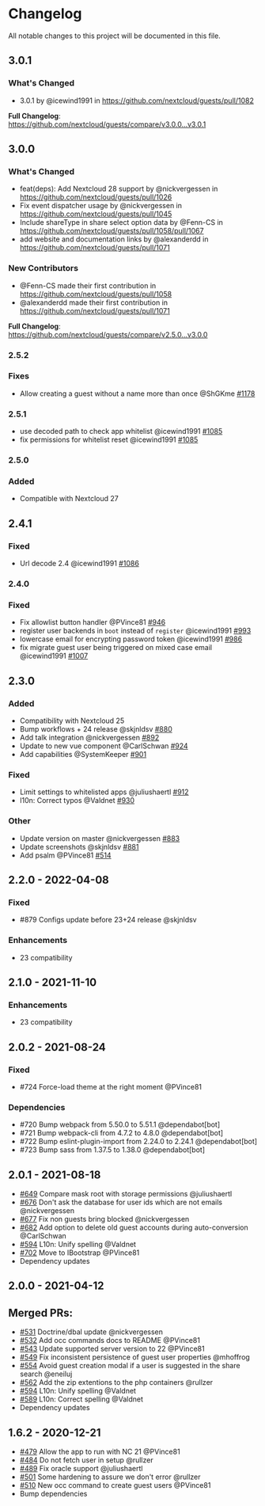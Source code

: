 # Changelog

All notable changes to this project will be documented in this file.

## 3.0.1
### What's Changed
* 3.0.1 by @icewind1991 in https://github.com/nextcloud/guests/pull/1082

**Full Changelog**: https://github.com/nextcloud/guests/compare/v3.0.0...v3.0.1

## 3.0.0

### What's Changed
* feat(deps): Add Nextcloud 28 support by @nickvergessen in https://github.com/nextcloud/guests/pull/1026
* Fix event dispatcher usage by @nickvergessen in https://github.com/nextcloud/guests/pull/1045
* Include shareType in share select option data by @Fenn-CS in https://github.com/nextcloud/guests/pull/1058/pull/1067
* add website and documentation links by @alexanderdd in https://github.com/nextcloud/guests/pull/1071

### New Contributors
* @Fenn-CS made their first contribution in https://github.com/nextcloud/guests/pull/1058
* @alexanderdd made their first contribution in https://github.com/nextcloud/guests/pull/1071

**Full Changelog**: https://github.com/nextcloud/guests/compare/v2.5.0...v3.0.0

### 2.5.2

### Fixes

- Allow creating a guest without a name more than once @ShGKme [#1178](https://github.com/nextcloud/guests/pull/1178)

### 2.5.1

- use decoded path to check app whitelist @icewind1991 [#1085](https://github.com/nextcloud/guests/pull/1085)
- fix permissions for whitelist reset @icewind1991 [#1085](https://github.com/nextcloud/guests/pull/1085)

### 2.5.0

### Added

- Compatible with Nextcloud 27

## 2.4.1

### Fixed

- Url decode 2.4 @icewind1991 [#1086](https://github.com/nextcloud/guests/pull/1086)

### 2.4.0

### Fixed

- Fix allowlist button handler @PVince81 [#946](https://github.com/nextcloud/guests/pull/946)
- register user backends in `boot` instead of `register` @icewind1991 [#993](https://github.com/nextcloud/guests/pull/993)
- lowercase email for encrypting password token @icewind1991 [#986](https://github.com/nextcloud/guests/pull/986)
- fix migrate guest user being triggered on mixed case email @icewind1991 [#1007](https://github.com/nextcloud/guests/pull/1007)

## 2.3.0

### Added

- Compatibility with Nextcloud 25
- Bump workflows + 24 release  @skjnldsv [#880](https://github.com/nextcloud/guests/pull/880)
- Add talk integration @nickvergessen [#892](https://github.com/nextcloud/guests/pull/892)
- Update to new vue component @CarlSchwan [#924](https://github.com/nextcloud/guests/pull/924)
- Add capabilities @SystemKeeper [#901](https://github.com/nextcloud/guests/pull/901)

### Fixed

- Limit settings to whitelisted apps @juliushaertl [#912](https://github.com/nextcloud/guests/pull/912)
- l10n: Correct typos @Valdnet [#930](https://github.com/nextcloud/guests/pull/930)

### Other

- Update version on master @nickvergessen [#883](https://github.com/nextcloud/guests/pull/883)
- Update screenshots @skjnldsv [#881](https://github.com/nextcloud/guests/pull/881)
- Add psalm @PVince81 [#514](https://github.com/nextcloud/guests/pull/514)

## 2.2.0 - 2022-04-08

### Fixed

- #879 Configs update before 23+24 release @skjnldsv

### Enhancements

- 23 compatibility

## 2.1.0 - 2021-11-10

### Enhancements

- 23 compatibility

## 2.0.2 - 2021-08-24

### Fixed

- #724 Force-load theme at the right moment @PVince81

### Dependencies

- #720 Bump webpack from 5.50.0 to 5.51.1 @dependabot[bot]
- #721 Bump webpack-cli from 4.7.2 to 4.8.0 @dependabot[bot]
- #722 Bump eslint-plugin-import from 2.24.0 to 2.24.1 @dependabot[bot]
- #723 Bump sass from 1.37.5 to 1.38.0 @dependabot[bot]


## 2.0.1 - 2021-08-18

* [#649](https://github.com/nextcloud/guests/pull/649) Compare mask root with storage permissions @juliushaertl
* [#676](https://github.com/nextcloud/guests/pull/676) Don't ask the database for user ids which are not emails @nickvergessen
* [#677](https://github.com/nextcloud/guests/pull/677) Fix non guests bring blocked @nickvergessen
* [#682](https://github.com/nextcloud/guests/pull/682) Add option to delete old guest accounts during auto-conversion @CarlSchwan
* [#594](https://github.com/nextcloud/guests/pull/594) L10n: Unify spelling @Valdnet
* [#702](https://github.com/nextcloud/guests/pull/702) Move to IBootstrap @PVince81
* Dependency updates


## 2.0.0 - 2021-04-12

## Merged PRs:

* [#531](https://github.com/nextcloud/guests/pull/531) Doctrine/dbal update @nickvergessen
* [#532](https://github.com/nextcloud/guests/pull/532) Add occ commands docs to README @PVince81
* [#543](https://github.com/nextcloud/guests/pull/543) Update supported server version to 22 @PVince81
* [#549](https://github.com/nextcloud/guests/pull/549) Fix inconsistent persistence of guest user properties @mhoffrog
* [#554](https://github.com/nextcloud/guests/pull/554) Avoid guest creation modal if a user is suggested in the share search @eneiluj
* [#562](https://github.com/nextcloud/guests/pull/562) Add the zip extentions to the php containers @rullzer
* [#594](https://github.com/nextcloud/guests/pull/594) L10n: Unify spelling @Valdnet
* [#589](https://github.com/nextcloud/guests/pull/589) L10n: Correct spelling @Valdnet
* Dependency updates


## 1.6.2 - 2020-12-21

* [#479](https://github.com/nextcloud/guests/pull/479) Allow the app to run with NC 21 @PVince81
* [#484](https://github.com/nextcloud/guests/pull/484) Do not fetch user in setup @rullzer
* [#489](https://github.com/nextcloud/guests/pull/489) Fix oracle support @juliushaertl
* [#501](https://github.com/nextcloud/guests/pull/501) Some hardening to assure we don't error @rullzer
* [#510](https://github.com/nextcloud/guests/pull/510) New occ command to create guest users @PVince81
* Bump dependencies

